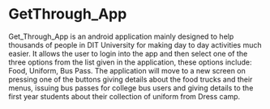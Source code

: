 # GetThrough_App

Get_Through_App is an android application mainly designed to help thousands of people in DIT University for making day to day activities much easier. It allows the user to login into the app and then select one of the three options from the list given in the application, these options include: Food, Uniform, Bus Pass.  The application will move to a new screen on pressing one of the buttons giving details about the food trucks and their menus, issuing bus passes for college bus users and giving details to the first year students about their collection of uniform from Dress camp.
